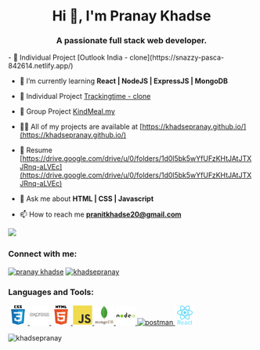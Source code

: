 
<h1 align="center">Hi 👋, I'm Pranay Khadse</h1>
<h3 align="center">A passionate full stack web developer.</h3>

<div display="flex" justify-content="space-between">

<div>
- 🔭 Individual Project [Outlook India - clone](https://snazzy-pasca-842614.netlify.app/)

- 🌱 I’m currently learning **React | NodeJS | ExpressJS | MongoDB**

- 🔭 Individual Project [Trackingtime - clone](https://aesthetic-tartufo-d0e8be.netlify.app/login)

- 👯 Group Project [KindMeal.my](https://lucent-chebakia-efbb4f.netlify.app/)

- 👨‍💻 All of my projects are available at [https://khadsepranay.github.io/](https://khadsepranay.github.io/)

- 📄 Resume [https://drive.google.com/drive/u/0/folders/1d0l5bk5wYfUFzKHtJAtJTXJRnq-aLVEc](https://drive.google.com/drive/u/0/folders/1d0l5bk5wYfUFzKHtJAtJTXJRnq-aLVEc)

- 💬 Ask me about **HTML | CSS | Javascript**

- 📫 How to reach me **pranitkhadse20@gmail.com**
</div>
<img src="https://www.nyusoft.com/services/images/mern-development/mern-dev-img.png"/>

</div>

<h3 align="left">Connect with me:</h3>
<p align="left">
<a href="https://linkedin.com/in/pranay khadse" target="blank"><img align="center" src="https://raw.githubusercontent.com/rahuldkjain/github-profile-readme-generator/master/src/images/icons/Social/linked-in-alt.svg" alt="pranay khadse" height="30" width="40" /></a>
<a href="https://codesandbox.com/khadsepranay" target="blank"><img align="center" src="https://raw.githubusercontent.com/rahuldkjain/github-profile-readme-generator/master/src/images/icons/Social/codesandbox.svg" alt="khadsepranay" height="30" width="40" /></a>
</p>

<h3 align="left">Languages and Tools:</h3>
<p align="left"> <a href="https://www.w3schools.com/css/" target="_blank" rel="noreferrer"> <img src="https://raw.githubusercontent.com/devicons/devicon/master/icons/css3/css3-original-wordmark.svg" alt="css3" width="40" height="40"/> </a> <a href="https://expressjs.com" target="_blank" rel="noreferrer"> <img src="https://raw.githubusercontent.com/devicons/devicon/master/icons/express/express-original-wordmark.svg" alt="express" width="40" height="40"/> </a> <a href="https://www.w3.org/html/" target="_blank" rel="noreferrer"> <img src="https://raw.githubusercontent.com/devicons/devicon/master/icons/html5/html5-original-wordmark.svg" alt="html5" width="40" height="40"/> </a> <a href="https://developer.mozilla.org/en-US/docs/Web/JavaScript" target="_blank" rel="noreferrer"> <img src="https://raw.githubusercontent.com/devicons/devicon/master/icons/javascript/javascript-original.svg" alt="javascript" width="40" height="40"/> </a> <a href="https://www.mongodb.com/" target="_blank" rel="noreferrer"> <img src="https://raw.githubusercontent.com/devicons/devicon/master/icons/mongodb/mongodb-original-wordmark.svg" alt="mongodb" width="40" height="40"/> </a> <a href="https://nodejs.org" target="_blank" rel="noreferrer"> <img src="https://raw.githubusercontent.com/devicons/devicon/master/icons/nodejs/nodejs-original-wordmark.svg" alt="nodejs" width="40" height="40"/> </a> <a href="https://postman.com" target="_blank" rel="noreferrer"> <img src="https://www.vectorlogo.zone/logos/getpostman/getpostman-icon.svg" alt="postman" width="40" height="40"/> </a> <a href="https://reactjs.org/" target="_blank" rel="noreferrer"> <img src="https://raw.githubusercontent.com/devicons/devicon/master/icons/react/react-original-wordmark.svg" alt="react" width="40" height="40"/> </a> </p>

<p><img align="center" src="https://github-readme-stats.vercel.app/api/top-langs?username=khadsepranay&show_icons=true&locale=en&layout=compact" alt="khadsepranay" /></p>


